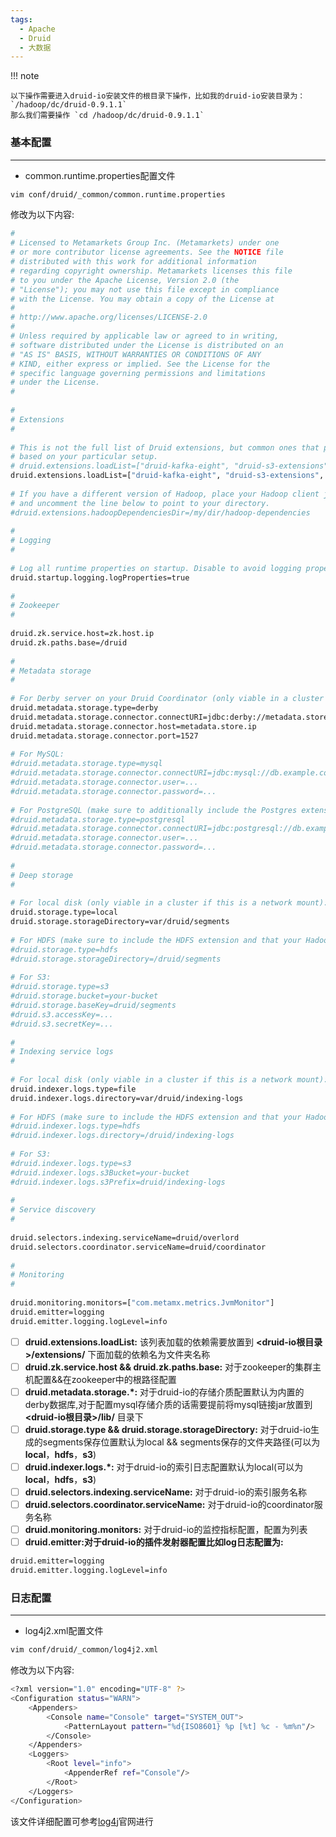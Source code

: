 ```yaml
---
tags:
  - Apache
  - Druid
  - 大数据
---
```


!!! note

    以下操作需要进入druid-io安装文件的根目录下操作，比如我的druid-io安装目录为： `/hadoop/dc/druid-0.9.1.1`
    那么我们需要操作 `cd /hadoop/dc/druid-0.9.1.1`

### 基本配置

---

- common.runtime.properties配置文件

```bash
vim conf/druid/_common/common.runtime.properties
```

修改为以下内容:

```bash
#
# Licensed to Metamarkets Group Inc. (Metamarkets) under one
# or more contributor license agreements. See the NOTICE file
# distributed with this work for additional information
# regarding copyright ownership. Metamarkets licenses this file
# to you under the Apache License, Version 2.0 (the
# "License"); you may not use this file except in compliance
# with the License. You may obtain a copy of the License at
#
# http://www.apache.org/licenses/LICENSE-2.0
#
# Unless required by applicable law or agreed to in writing,
# software distributed under the License is distributed on an
# "AS IS" BASIS, WITHOUT WARRANTIES OR CONDITIONS OF ANY
# KIND, either express or implied. See the License for the
# specific language governing permissions and limitations
# under the License.
#
 
#
# Extensions
#
 
# This is not the full list of Druid extensions, but common ones that people often use. You may need to change this list
# based on your particular setup.
# druid.extensions.loadList=["druid-kafka-eight", "druid-s3-extensions", "druid-histogram", "druid-datasketches", "druid-lookups-cached-global", "mysql-metadata-storage"]
druid.extensions.loadList=["druid-kafka-eight", "druid-s3-extensions", "druid-histogram", "druid-datasketches", "druid-lookups-cached-global"]
 
# If you have a different version of Hadoop, place your Hadoop client jar files in your hadoop-dependencies directory
# and uncomment the line below to point to your directory.
#druid.extensions.hadoopDependenciesDir=/my/dir/hadoop-dependencies
 
#
# Logging
#
 
# Log all runtime properties on startup. Disable to avoid logging properties on startup:
druid.startup.logging.logProperties=true
 
#
# Zookeeper
#
 
druid.zk.service.host=zk.host.ip
druid.zk.paths.base=/druid
 
#
# Metadata storage
#
 
# For Derby server on your Druid Coordinator (only viable in a cluster with a single Coordinator, no fail-over):
druid.metadata.storage.type=derby
druid.metadata.storage.connector.connectURI=jdbc:derby://metadata.store.ip:1527/var/druid/metadata.db;create=true
druid.metadata.storage.connector.host=metadata.store.ip
druid.metadata.storage.connector.port=1527
 
# For MySQL:
#druid.metadata.storage.type=mysql
#druid.metadata.storage.connector.connectURI=jdbc:mysql://db.example.com:3306/druid
#druid.metadata.storage.connector.user=...
#druid.metadata.storage.connector.password=...
 
# For PostgreSQL (make sure to additionally include the Postgres extension):
#druid.metadata.storage.type=postgresql
#druid.metadata.storage.connector.connectURI=jdbc:postgresql://db.example.com:5432/druid
#druid.metadata.storage.connector.user=...
#druid.metadata.storage.connector.password=...
 
#
# Deep storage
#
 
# For local disk (only viable in a cluster if this is a network mount):
druid.storage.type=local
druid.storage.storageDirectory=var/druid/segments
 
# For HDFS (make sure to include the HDFS extension and that your Hadoop config files in the cp):
#druid.storage.type=hdfs
#druid.storage.storageDirectory=/druid/segments
 
# For S3:
#druid.storage.type=s3
#druid.storage.bucket=your-bucket
#druid.storage.baseKey=druid/segments
#druid.s3.accessKey=...
#druid.s3.secretKey=...
 
#
# Indexing service logs
#
 
# For local disk (only viable in a cluster if this is a network mount):
druid.indexer.logs.type=file
druid.indexer.logs.directory=var/druid/indexing-logs
 
# For HDFS (make sure to include the HDFS extension and that your Hadoop config files in the cp):
#druid.indexer.logs.type=hdfs
#druid.indexer.logs.directory=/druid/indexing-logs
 
# For S3:
#druid.indexer.logs.type=s3
#druid.indexer.logs.s3Bucket=your-bucket
#druid.indexer.logs.s3Prefix=druid/indexing-logs
 
#
# Service discovery
#
 
druid.selectors.indexing.serviceName=druid/overlord
druid.selectors.coordinator.serviceName=druid/coordinator
 
#
# Monitoring
#
 
druid.monitoring.monitors=["com.metamx.metrics.JvmMonitor"]
druid.emitter=logging
druid.emitter.logging.logLevel=info
```

* [ ] **druid.extensions.loadList:** 该列表加载的依赖需要放置到 **<druid-io根目录>/extensions/** 下面加载的依赖名为文件夹名称
* [ ] **druid.zk.service.host && druid.zk.paths.base:** 对于zookeeper的集群主机配置&&在zookeeper中的根路径配置
* [ ] **druid.metadata.storage.*:** 对于druid-io的存储介质配置默认为内置的derby数据库,对于配置mysql存储介质的话需要提前将mysql链接jar放置到 **<druid-io根目录>/lib/** 目录下
* [ ] **druid.storage.type && druid.storage.storageDirectory:** 对于druid-io生成的segments保存位置默认为local && segments保存的文件夹路径(可以为 **local**，**hdfs**，**s3**)
* [ ] **druid.indexer.logs.*:** 对于druid-io的索引日志配置默认为local(可以为 **local**，**hdfs**，**s3**)
* [ ] **druid.selectors.indexing.serviceName:** 对于druid-io的索引服务名称
* [ ] **druid.selectors.coordinator.serviceName:** 对于druid-io的coordinator服务名称
* [ ] **druid.monitoring.monitors:** 对于druid-io的监控指标配置，配置为列表
* [ ] **druid.emitter:对于druid-io的插件发射器配置比如log日志配置为:**

```bash
druid.emitter=logging
druid.emitter.logging.logLevel=info
```

### 日志配置

---

- log4j2.xml配置文件

```bash
vim conf/druid/_common/log4j2.xml
```

修改为以下内容:

```bash
<?xml version="1.0" encoding="UTF-8" ?>
<Configuration status="WARN">
    <Appenders>
        <Console name="Console" target="SYSTEM_OUT">
            <PatternLayout pattern="%d{ISO8601} %p [%t] %c - %m%n"/>
        </Console>
    </Appenders>
    <Loggers>
        <Root level="info">
            <AppenderRef ref="Console"/>
        </Root>
    </Loggers>
</Configuration>
```

该文件详细配置可参考[log4j](https://logging.apache.org/log4j/2.x/)官网进行
